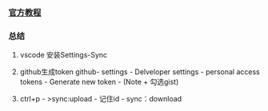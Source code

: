 ### [官方教程](https://marketplace.visualstudio.com/items?itemName=Shan.code-settings-sync)
### 总结
1. vscode 安装Settings-Sync
2. github生成token
  github- settings - Delveloper settings - personal access tokens - Generate new token - (Note + 勾选gist)
  
3. ctrl+p -  >sync:upload - 记住id - sync：download
